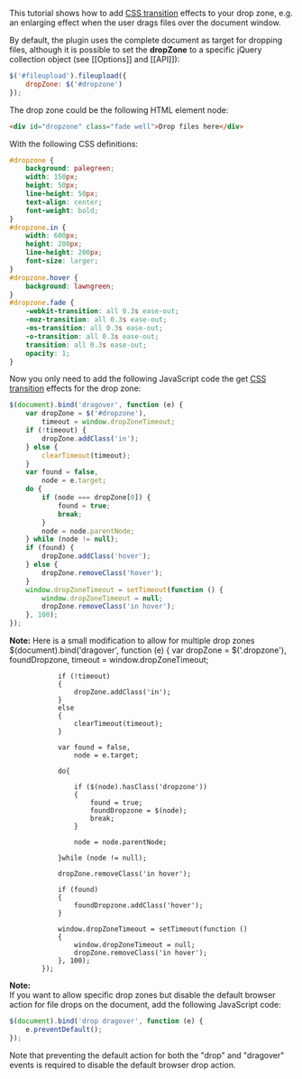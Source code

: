 This tutorial shows how to add [CSS transition](https://developer.mozilla.org/en/CSS/CSS_transitions) effects to your drop zone, e.g. an enlarging effect when the user drags files over the document window.

By default, the plugin uses the complete document as target for dropping files, although it is possible to set the **dropZone** to a specific jQuery collection object (see [[Options]] and [[API]]):

```js
$('#fileupload').fileupload({
    dropZone: $('#dropzone')
});
```

The drop zone could be the following HTML element node:

```html
<div id="dropzone" class="fade well">Drop files here</div>
```

With the following CSS definitions:

```css
#dropzone {
    background: palegreen;
    width: 150px;
    height: 50px;
    line-height: 50px;
    text-align: center;
    font-weight: bold;
}
#dropzone.in {
    width: 600px;
    height: 200px;
    line-height: 200px;
    font-size: larger;
}
#dropzone.hover {
    background: lawngreen;
}
#dropzone.fade {
    -webkit-transition: all 0.3s ease-out;
    -moz-transition: all 0.3s ease-out;
    -ms-transition: all 0.3s ease-out;
    -o-transition: all 0.3s ease-out;
    transition: all 0.3s ease-out;
    opacity: 1;
}
```

Now you only need to add the following JavaScript code the get [CSS transition](https://developer.mozilla.org/en/CSS/CSS_transitions) effects for the drop zone:

```js
$(document).bind('dragover', function (e) {
    var dropZone = $('#dropzone'),
        timeout = window.dropZoneTimeout;
    if (!timeout) {
        dropZone.addClass('in');
    } else {
        clearTimeout(timeout);
    }
    var found = false,
      	node = e.target;
    do {
        if (node === dropZone[0]) {
       		found = true;
       		break;
       	}
       	node = node.parentNode;
    } while (node != null);
    if (found) {
        dropZone.addClass('hover');
    } else {
        dropZone.removeClass('hover');
    }
    window.dropZoneTimeout = setTimeout(function () {
        window.dropZoneTimeout = null;
        dropZone.removeClass('in hover');
    }, 100);
});
```

**Note:**
Here is a small modification to allow for multiple drop zones
$(document).bind('dragover', function (e)
			{
				var dropZone = $('.dropzone'),
					foundDropzone,
					timeout = window.dropZoneTimeout;

				if (!timeout)
				{
					dropZone.addClass('in');
				}
				else
				{
					clearTimeout(timeout);
				}

				var found = false,
					node = e.target;
				
				do{

					if ($(node).hasClass('dropzone'))
					{
						found = true;
						foundDropzone = $(node);
						break;
					}

					node = node.parentNode;

				}while (node != null);

				dropZone.removeClass('in hover');

				if (found)
				{
					foundDropzone.addClass('hover');
				}

				window.dropZoneTimeout = setTimeout(function ()
				{
					window.dropZoneTimeout = null;
					dropZone.removeClass('in hover');
				}, 100);
			});

**Note:**  
If you want to allow specific drop zones but disable the default browser action for file drops on the document, add the following JavaScript code:

```js
$(document).bind('drop dragover', function (e) {
    e.preventDefault();
});
```

Note that preventing the default action for both the "drop" and "dragover" events is required to disable the default browser drop action.